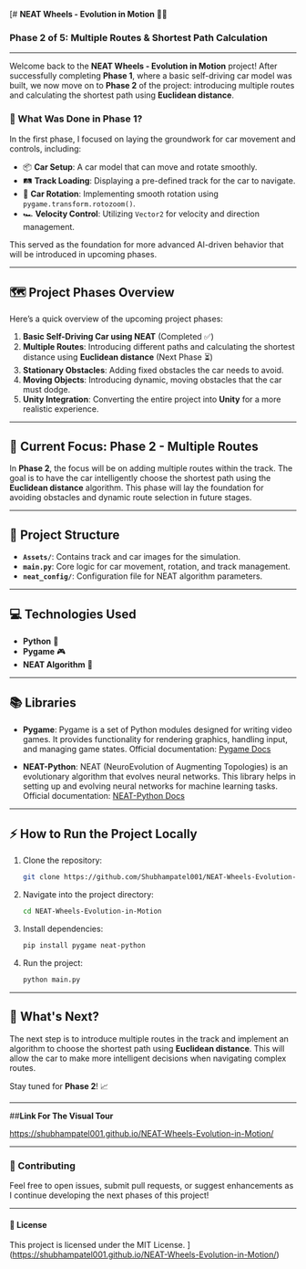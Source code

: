 [# **NEAT Wheels - Evolution in Motion** 🚗💨

### **Phase 2 of 5: Multiple Routes & Shortest Path Calculation**

---

Welcome back to the **NEAT Wheels - Evolution in Motion** project! After successfully completing **Phase 1**, where a basic self-driving car model was built, we now move on to **Phase 2** of the project: introducing multiple routes and calculating the shortest path using **Euclidean distance**.

### **🚀 What Was Done in Phase 1?**

In the first phase, I focused on laying the groundwork for car movement and controls, including:

- 📦 **Car Setup**: A car model that can move and rotate smoothly.
- 🛤️ **Track Loading**: Displaying a pre-defined track for the car to navigate.
- 🔄 **Car Rotation**: Implementing smooth rotation using `pygame.transform.rotozoom()`.
- 🏎️ **Velocity Control**: Utilizing `Vector2` for velocity and direction management.

This served as the foundation for more advanced AI-driven behavior that will be introduced in upcoming phases.

---

## **🗺️ Project Phases Overview**

Here’s a quick overview of the upcoming project phases:

1. **Basic Self-Driving Car using NEAT** (Completed ✅)
2. **Multiple Routes**: Introducing different paths and calculating the shortest distance using **Euclidean distance** (Next Phase ⏳)
3. **Stationary Obstacles**: Adding fixed obstacles the car needs to avoid.
4. **Moving Objects**: Introducing dynamic, moving obstacles that the car must dodge.
5. **Unity Integration**: Converting the entire project into **Unity** for a more realistic experience.

---

## **🌟 Current Focus: Phase 2 - Multiple Routes**

In **Phase 2**, the focus will be on adding multiple routes within the track. The goal is to have the car intelligently choose the shortest path using the **Euclidean distance** algorithm. This phase will lay the foundation for avoiding obstacles and dynamic route selection in future stages.

---

## **📂 Project Structure**

- **`Assets/`**: Contains track and car images for the simulation.
- **`main.py`**: Core logic for car movement, rotation, and track management.
- **`neat_config/`**: Configuration file for NEAT algorithm parameters.

---

## **💻 Technologies Used**

- **Python** 🐍
- **Pygame** 🎮
- **NEAT Algorithm** 🤖
  
---

## **📚 Libraries**

- **Pygame**: Pygame is a set of Python modules designed for writing video games. It provides functionality for rendering graphics, handling input, and managing game states. Official documentation: [Pygame Docs](https://www.pygame.org/docs/)
  
- **NEAT-Python**: NEAT (NeuroEvolution of Augmenting Topologies) is an evolutionary algorithm that evolves neural networks. This library helps in setting up and evolving neural networks for machine learning tasks. Official documentation: [NEAT-Python Docs](https://neat-python.readthedocs.io/en/latest/)

---

## **⚡ How to Run the Project Locally**

1. Clone the repository:
   ```bash
   git clone https://github.com/Shubhampatel001/NEAT-Wheels-Evolution-in-Motion.git
   ```
   
2. Navigate into the project directory:
   ```bash
   cd NEAT-Wheels-Evolution-in-Motion
   ```

3. Install dependencies:
   ```bash
   pip install pygame neat-python
   ```

4. Run the project:
   ```bash
   python main.py
   ```

---

## **🌟 What's Next?**

The next step is to introduce multiple routes in the track and implement an algorithm to choose the shortest path using **Euclidean distance**. This will allow the car to make more intelligent decisions when navigating complex routes.

Stay tuned for **Phase 2**! 📈

---
##**Link For The Visual Tour**

https://shubhampatel001.github.io/NEAT-Wheels-Evolution-in-Motion/

---

### **🙌 Contributing**

Feel free to open issues, submit pull requests, or suggest enhancements as I continue developing the next phases of this project!

---

#### **📝 License**

This project is licensed under the MIT License.
](https://shubhampatel001.github.io/NEAT-Wheels-Evolution-in-Motion/)
